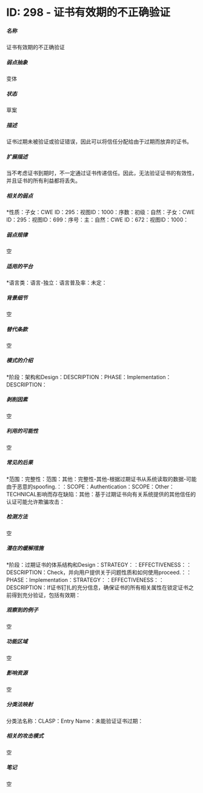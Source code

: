 # ID: 298 - 证书有效期的不正确验证
<h5>名称</h5>证书有效期的不正确验证
<h5>弱点抽象</h5>变体
<h5>状态</h5>草案
<h5>描述</h5>证书过期未被验证或验证错误，因此可以将信任分配给由于过期而放弃的证书。
<h5>扩展描述</h5>当不考虑证书到期时，不一定通过证书传递信任。因此，无法验证证书的有效性，并且证书的所有利益都将丢失。
<h5>相关的弱点</h5>*性质：子女：CWE ID：295：视图ID：1000：序数：初级：自然：子女：CWE ID：295：视图ID：699：序号：主：自然：CWE ID：672：视图ID：1000：
<h5>弱点规律</h5>空
<h5>适用的平台</h5>*语言类：语言-独立：语言普及率：未定：
<h5>背景细节</h5>空
<h5>替代条款</h5>空
<h5>模式的介绍</h5>*阶段：架构和Design：DESCRIPTION：PHASE：Implementation：DESCRIPTION：
<h5>剥削因素</h5>空
<h5>利用的可能性</h5>空
<h5>常见的后果</h5>*范围：完整性：范围：其他：完整性-其他-根据过期证书从系统读取的数据-可能由于恶意的spoofing.：：SCOPE：Authentication：SCOPE：Other：TECHNICAL影响而存在缺陷：其他：基于过期证书向有关系统提供的其他信任的认证可能允许欺骗攻击：
<h5>检测方法</h5>空
<h5>潜在的缓解措施</h5>*阶段：过期证书的体系结构和Design：STRATEGY：：EFFECTIVENESS：：DESCRIPTION：Check，并向用户提供关于问题性质和如何使用proceed.：：PHASE：Implementation：STRATEGY：：EFFECTIVENESS：：DESCRIPTION：If证书钉扎的充分信息，确保证书的所有相关属性在锁定证书之前得到充分验证，包括有效期：
<h5>观察到的例子</h5>空
<h5>功能区域</h5>空
<h5>影响资源</h5>空
<h5>分类法映射</h5>分类法名称：CLASP：Entry Name：未能验证证书过期：
<h5>相关的攻击模式</h5>空
<h5>笔记</h5>空


